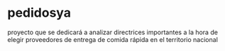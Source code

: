# pedidosya
proyecto que se dedicará a analizar directrices importantes a la hora de elegir proveedores de entrega de comida rápida en el territorio nacional 
